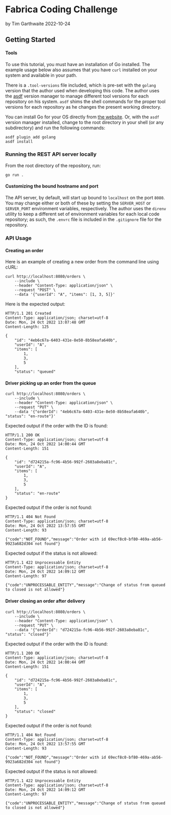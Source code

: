 # Fabrica Coding Challenge
by Tim Garthwaite
2022-10-24

## Getting Started

#### Tools
To use this tutorial, you must have an installation of Go installed. The example usage below also assumes that you
have `curl` installed on your system and available in your path.

There is a `.tool-versions` file included, which is pre-set with the `golang` version that the author used when
developing this code. The author uses the [asdf](https://asdf-vm.com) version manager to manage different tool
versions for each repository on his system. `asdf` shims the shell commands for the proper tool versions for each
repository as he changes the present working directory.

You can install Go for your OS directly from [the website](https://golang.google.cn/dl/). Or, with the `asdf` version
manager installed, change to the root directory in your shell (or any subdirectory) and run the following commands:
```shell
asdf plugin add golang
asdf install
```

### Running the REST API server locally
From the root directory of the repository, run:
```shell
go run .
```

#### Customizing the bound hostname and port
The API server, by default, will start up bound to `localhost` on the port `8080`. You may change either or both of
these by setting the `SERVER_HOST` or `SERVER_PORT` environment variables, respectively. The author uses the `direnv`
utility to keep a different set of environment variables for each local code repository; as such, the `.envrc` file
is included in the `.gitignore` file for the repository.

### API Usage

#### Creating an order
Here is an example of creating a new order from the command line using cURL:
```shell
curl http://localhost:8080/orders \
    --include \
    --header "Content-Type: application/json" \
    --request "POST" \
    --data '{"userId": "A", "items": [1, 3, 5]}'
```

Here is the expected output:
```
HTTP/1.1 201 Created
Content-Type: application/json; charset=utf-8
Date: Mon, 24 Oct 2022 13:07:48 GMT
Content-Length: 125

{
    "id": "4eb6c67a-6403-431e-8e50-8b58eafa640b",
    "userId": "A",
    "items": [
        1,
        3,
        5
    ],
    "status": "queued"
```

#### Driver picking up an order from the queue
```shell
curl http://localhost:8080/orders \
    --include \
    --header "Content-Type: application/json" \
    --request "PUT" \
    --data '{"orderId": "4eb6c67a-6403-431e-8e50-8b58eafa640b", "status": "en-route"}'
```

Expected output if the order with the ID is found:
```
HTTP/1.1 200 OK
Content-Type: application/json; charset=utf-8
Date: Mon, 24 Oct 2022 14:00:44 GMT
Content-Length: 151

{
    "id": "d724215a-fc96-4b56-992f-2603a8eba81c",
    "userId": "A",
    "items": [
        1,
        3,
        5
    ],
    "status": "en-route"
}
```

Expected output if the order is not found:
```
HTTP/1.1 404 Not Found
Content-Type: application/json; charset=utf-8
Date: Mon, 24 Oct 2022 13:57:55 GMT
Content-Length: 93

{"code":"NOT_FOUND","message":"Order with id 69ecf8c0-bf80-469a-ab56-9923a682d304 not found"}
```

Expected output if the status is not allowed:
```
HTTP/1.1 422 Unprocessable Entity
Content-Type: application/json; charset=utf-8
Date: Mon, 24 Oct 2022 14:09:12 GMT
Content-Length: 97

{"code":"UNPROCESSABLE_ENTITY","message":"Change of status from queued to closed is not allowed"}
```

#### Driver closing an order after delivery
```shell
curl http://localhost:8080/orders \
    --include \
    --header "Content-Type: application/json" \
    --request "PUT" \
    --data '{"orderId": "d724215a-fc96-4b56-992f-2603a8eba81c", "status": "closed"}'
```

Expected output if the order with the ID is found:
```
HTTP/1.1 200 OK
Content-Type: application/json; charset=utf-8
Date: Mon, 24 Oct 2022 14:00:44 GMT
Content-Length: 151

{
    "id": "d724215a-fc96-4b56-992f-2603a8eba81c",
    "userId": "A",
    "items": [
        1,
        3,
        5
    ],
    "status": "closed"
}
```

Expected output if the order is not found:
```
HTTP/1.1 404 Not Found
Content-Type: application/json; charset=utf-8
Date: Mon, 24 Oct 2022 13:57:55 GMT
Content-Length: 93

{"code":"NOT_FOUND","message":"Order with id 69ecf8c0-bf80-469a-ab56-9923a682d304 not found"}
```

Expected output if the status is not allowed:
```
HTTP/1.1 422 Unprocessable Entity
Content-Type: application/json; charset=utf-8
Date: Mon, 24 Oct 2022 14:09:12 GMT
Content-Length: 97

{"code":"UNPROCESSABLE_ENTITY","message":"Change of status from queued to closed is not allowed"}
```
